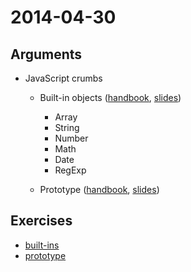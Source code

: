 # 2014-04-30

## Arguments

* JavaScript crumbs
  - Built-in objects ([handbook](https://github.com/cvdlab/javascript-crumbs/blob/master/chapters/built-in/Readme.md), [slides](http://176.9.1.153:9100/slidify?md=https://raw.github.com/cvdlab/javascript-crumbs-slides/master/chapters/built-ins/Readme.md))
      - Array
      - String
      - Number
      - Math
      - Date
      - RegExp

  - Prototype  ([handbook](https://github.com/cvdlab/javascript-crumbs/blob/master/chapters/prototype/Readme.md), [slides](http://176.9.1.153:9100/slidify?md=https://raw.github.com/cvdlab/javascript-crumbs-slides/master/chapters/prototype/Readme.md))

## Exercises

- [built-ins](https://github.com/cvdlab/javascript-crumbs-exercises/blob/master/chapters/built-ins/Readme.md)
- [prototype](https://github.com/cvdlab/javascript-crumbs-exercises/blob/master/chapters/prototype/Readme.md)
